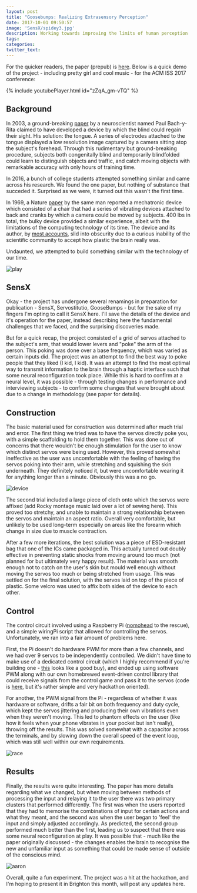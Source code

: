 ```yaml
---
layout: post
title: "Goosebumps: Realizing Extrasensory Perception"
date: 2017-10-01 09:50:57
image: 'SensX/spidey3.jpg'
description: Working towards improving the limits of human perception
tags:
categories:
twitter_text:
---
```


For the quicker readers, the paper (prepub) is [here](http://hrishioa.github.io/assets/docs/SensX/Goosebumps.pdf). Below is a quick demo of the project -  including pretty girl and cool music - for the ACM ISS 2017 conference:

{% include youtubePlayer.html id="zZqA_gm-vTQ" %}

## Background

In 2003, a ground-breaking [paper](http://discovermagazine.com/2003/jun/feattongue) by a neuroscientist named Paul Bach-y-Rita claimed to have developed a device by which the blind could regain their sight. His solution: the tongue. A series of electrodes attached to the tongue displayed a low resolution image captured by a camera sitting atop the subject's forehead. Through this rudimentary but ground-breaking procedure, subjects both congenitally blind and temporarily blindfolded could learn to distinguish objects and traffic, and catch moving objects with remarkable accuracy with only hours of training time. 

In 2016, a bunch of college students attempted something similar and came across his research. We found the one paper, but nothing of substance that succeded it. Surprised as we were, it turned out this wasn't the first time.

In 1969, a Nature [paper](http://www.nature.com/nature/journal/v221/n5184/abs/221963a0.html) by the same man reported a mechatronic device which consisted of a chair that had a series of vibrating devices attached to back and cranks by which a camera could be moved by subjects. 400 lbs in total, the bulky device provided a similar experience, albeit with the limitations of the computing technology of its time. The device and its author, by [most accounts](http://www.telegraph.co.uk/news/health/3355721/Brain-That-Changes-Itself-into-the-abyss.html), slid into obscurity due to a curious inability of the scientific community to accept how plastic the brain really was. 

Undaunted, we attempted to build something similar with the technology of our time. 

![play]({{site.url}}/assets/img/SensX/play.png)

## SensX

Okay - the project has undergone several renamings in preparation for publication - SensX, Servostitutio, GooseBumps - but for the sake of my fingers I'm opting to call it SensX here. I'll save the details of the device and it's operation for the paper, instead describing here the fundamental challenges that we faced, and the surprising discoveries made. 

But for a quick recap, the project consisted of a grid of servos attached to the subject's arm, that would lower levers and "poke" the arm of the person. This poking was done over a base frequency, which was varied as certain inputs did. The project was an attempt to find the best way to poke people that they liked (I kid, I kid). It was an attempt to find the most optimal way to transmit information to the brain through a haptic interface such that some neural reconfiguration took place. While this is hard to confirm at a neural level, it was possible - through testing changes in performance and interviewing subjects - to confirm some changes that were brought about due to a change in methodology (see paper for details).

## Construction

The basic material used for construction was determined after much trial and error. The first thing we tried was to have the servos directly poke you, with a simple scaffolding to hold them together. This was done out of concerns that there wouldn't be enough stimulation for the user to know which distinct servos were being used. However, this proved somewhat ineffective as the user was uncomfortable with the feeling of having the servos poking into their arm, while stretching and squishing the skin underneath. They definitely noticed it, but were uncomfortable wearing it for anything longer than a minute. Obviously this was a no go.

![device]({{site.url}}/assets/img/SensX/device.png)

The second trial included a large piece of cloth onto which the servos were affixed (add Rocky montage music laid over a lot of sewing here). This proved too stretchy, and unable to maintain a strong relationship between the servos and maintain an aspect ratio. Overall very comfortable, but unlikely to be used long-term especially on areas like the forearm which change in size due to muscle contraction.

After a few more iterations, the best solution was a piece of ESD-resistant bag that one of the ICs came packaged in. This actually turned out doubly effective in preventing static shocks from moving around too much (not planned for but ultimately very happy result). The material was smooth enough not to catch on the user's skin but mould well enough without moving the servos too much or being stretched from usage. This was settled on for the final solution, with the servos laid on top of the piece of plastic. Some velcro was used to affix both sides of the device to each other.

## Control

The control circuit involved using a Raspberry Pi ([nomohead](https://github.com/hrishioa/nomohead) to the rescue), and a simple wiringPi script that allowed for controlling the servos. Unfortunately, we ran into a fair amount of problems here.

First, the Pi doesn't do hardware PWM for more than a few channels, and we had over 9 servos to be independently controlled. We didn't have time to make use of a dedicated control circuit (which I highly recommend if you're building one - [this](https://www.adafruit.com/product/2327) looks like a good buy), and ended up using software PWM along with our own homebrewed event-driven control library that could receive signals from the control game and pass it to the servos (code is [here](https://github.com/hrishioa/tactileracer/blob/master/servo.py), but it's rather simple and very hackathon oriented).

For another, the PWM signal from the Pi - regardless of whether it was hardware or software, drifts a fair bit on both frequency and duty cycle, which kept the servos jittering and producing their own vibrations even when they weren't moving. This led to phantom effects on the user (like how it feels when your phone vibrates in your pocket but isn't really), throwing off the results. This was solved somewhat with a capacitor across the terminals, and by slowing down the overall speed of the event loop, which was still well within our own requirements.

![race]({{site.url}}/assets/img/SensX/race.png)

## Results

Finally, the results were quite interesting. The paper has more details regarding what we changed, but when moving between methods of processing the input and relaying it to the user there was two primary clusters that performed differently. The first was when the users reported that they had to memorise the combinations of input for certain actions and what they meant, and the second was when the user began to 'feel' the input and simply adjusted accordingly. As predicted, the second group performed much better than the first, leading us to suspect that there was some neural reconfiguration at play. It was possible that - much like the paper originally discussed - the changes enables the brain to recognise the new and unfamiliar input as something that could be made sense of outside of the conscious mind. 

![aaron]({{site.url}}/assets/img/SensX/armwrestle.jpg)

Overall, quite a fun experiment. The project was a hit at the hackathon, and I'm hoping to present it in Brighton this month, will post any updates here.